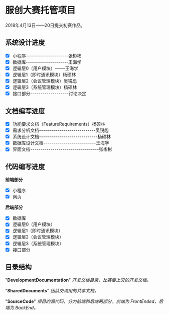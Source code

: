 # 服创大赛托管项目

2018年4月13日——20日提交初赛作品。

## 系统设计进度

* [x] 小程序---------------------张彬彬
* [x] 数据库---------------------王海学
* [x] 逻辑层0（用户模块）-----王海学
* [x] 逻辑层1（即时通讯模块）杨硕林
* [x] 逻辑层2（会议管理模块）吴锐彪
* [x] 逻辑层3（系统管理模块）杨硕林
* [x] 接口部分-------------------讨论决定

## 文档编写进度

* [x] 功能要求文档（FeatureRequirements）杨硕林
* [x] 需求分析文档----------------------------吴锐彪
* [x] 系统设计文档-----------------------------杨硕林
* [x] 数据库设计文档--------------------------王海学
* [x] 界面文档----------------------------------张彬彬

## 代码编写进度

<b>前端部分</b>
* [x] 小程序
* [x] 网页

<b>后端部分</b>
* [x] 数据库
* [x] 逻辑层0（用户模块）
* [x] 逻辑层1（即时通讯模块）
* [x] 逻辑层2（会议管理模块）
* [x] 逻辑层3（系统管理模块）
* [x] 接口部分

## 目录结构

"<b>DevelopmentDocumentation</b>"  <i>开发文档目录，比赛要上交的开发文档。</i>

"<b>SharedDocuments</b>"  <i>团队交流用的共享文档。</i>

"<b>SourceCode</b>"  <i>项目的源代码，分为前端和后端两部分。前端为 FrontEnded，后端为 BackEnd。</i>